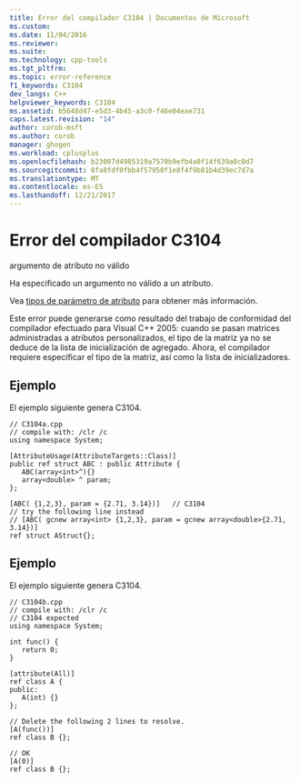 ```yaml
---
title: Error del compilador C3104 | Documentos de Microsoft
ms.custom: 
ms.date: 11/04/2016
ms.reviewer: 
ms.suite: 
ms.technology: cpp-tools
ms.tgt_pltfrm: 
ms.topic: error-reference
f1_keywords: C3104
dev_langs: C++
helpviewer_keywords: C3104
ms.assetid: b5648d47-e5d3-4b45-a3c0-f46e04eae731
caps.latest.revision: "14"
author: corob-msft
ms.author: corob
manager: ghogen
ms.workload: cplusplus
ms.openlocfilehash: b23007d4985319a7570b9efb4a0f14f639a0c0d7
ms.sourcegitcommit: 8fa8fdf0fbb4f57950f1e8f4f9b81b4d39ec7d7a
ms.translationtype: MT
ms.contentlocale: es-ES
ms.lasthandoff: 12/21/2017
---
```

# <a name="compiler-error-c3104"></a>Error del compilador C3104
argumento de atributo no válido  
  
 Ha especificado un argumento no válido a un atributo.  
  
 Vea [tipos de parámetro de atributo](../../windows/attribute-parameter-types-cpp-component-extensions.md) para obtener más información.  
  
 Este error puede generarse como resultado del trabajo de conformidad del compilador efectuado para Visual C++ 2005: cuando se pasan matrices administradas a atributos personalizados, el tipo de la matriz ya no se deduce de la lista de inicialización de agregado. Ahora, el compilador requiere especificar el tipo de la matriz, así como la lista de inicializadores.  
  
## <a name="example"></a>Ejemplo  
 El ejemplo siguiente genera C3104.  
  
```  
// C3104a.cpp  
// compile with: /clr /c  
using namespace System;  
  
[AttributeUsage(AttributeTargets::Class)]  
public ref struct ABC : public Attribute {  
   ABC(array<int>^){}  
   array<double> ^ param;  
};  
  
[ABC( {1,2,3}, param = {2.71, 3.14})]   // C3104  
// try the following line instead  
// [ABC( gcnew array<int> {1,2,3}, param = gcnew array<double>{2.71, 3.14})]   
ref struct AStruct{};  
```  
  
## <a name="example"></a>Ejemplo  
 El ejemplo siguiente genera C3104.  
  
```  
// C3104b.cpp  
// compile with: /clr /c  
// C3104 expected  
using namespace System;  
  
int func() {  
   return 0;   
}  
  
[attribute(All)]  
ref class A {  
public:   
   A(int) {}  
};  
  
// Delete the following 2 lines to resolve.  
[A(func())]  
ref class B {};  
  
// OK  
[A(0)]  
ref class B {};  
```  
